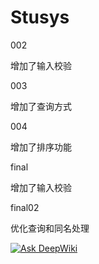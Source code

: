 # Stusys

002

增加了输入校验

003

增加了查询方式

004

增加了排序功能

final

增加了输入校验

final02

优化查询和同名处理



[![Ask DeepWiki](https://deepwiki.com/badge.svg)](https://deepwiki.com/Collin006/Stusys001)